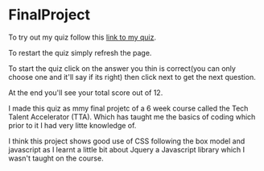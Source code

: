 # FinalProject
To try out my quiz follow this [link to my quiz](https://nj345.github.io/FinalProject/).

To restart the quiz simply refresh the page.

To start the quiz click on the answer you thin is correct(you can only choose one and it'll say if its right) 
then click next to get the next question.

At the end you'll see your total score out of 12.

I made this quiz as mmy final projetc of a 6 week course called the Tech Talent Accelerator (TTA). Which has taught me the basics of coding which prior to it I had very litte knowledge of.

I think this project shows good use of CSS following the box model and javascript as I learnt a little bit about Jquery a Javascript library which I wasn't taught on the course. 